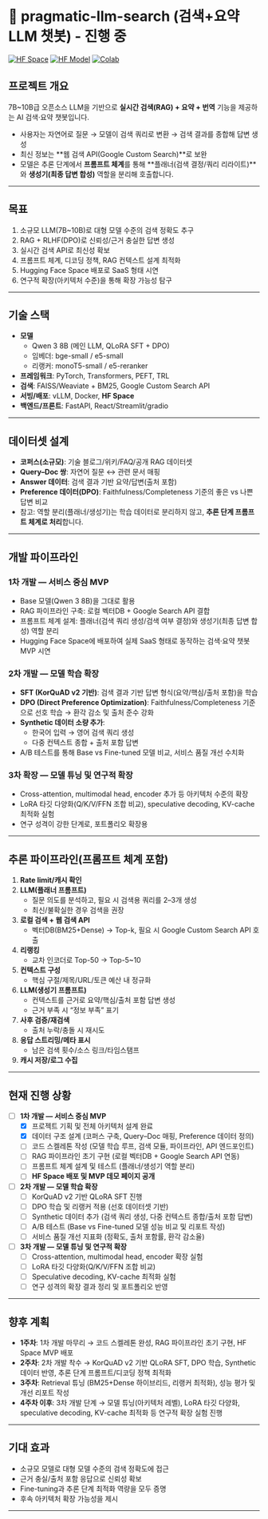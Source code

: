 # 📘 pragmatic-llm-search (검색+요약 LLM 챗봇) - 진행 중

[![HF Space](https://img.shields.io/badge/HF%20Spaces(pragmatic--search)-Live-blue)](https://huggingface.co/spaces/m97j/pragmatic-llm-search)
[![HF Model](https://img.shields.io/badge/HF%20Model-pragmatic--search-ff69b4)](https://huggingface.co/m97j/pragmatic-search)
[![Colab](https://img.shields.io/badge/Colab-Notebook-yellow)](https://colab.research.google.com/drive/1FT-PxsCi1FDLMmCELw3S0_gHHNrwNYN0?usp=sharing)


## 프로젝트 개요
7B~10B급 오픈소스 LLM을 기반으로 **실시간 검색(RAG) + 요약 + 번역** 기능을 제공하는 AI 검색·요약 챗봇입니다.  
- 사용자는 자연어로 질문 → 모델이 검색 쿼리로 변환 → 검색 결과를 종합해 답변 생성  
- 최신 정보는 **웹 검색 API(Google Custom Search)**로 보완  
- 모델은 추론 단계에서 **프롬프트 체계**를 통해 **플래너(검색 결정/쿼리 리라이트)**와 **생성기(최종 답변 합성)** 역할을 분리해 호출합니다.

---

## 목표
1. 소규모 LLM(7B~10B)로 대형 모델 수준의 검색 정확도 추구  
2. RAG + RLHF(DPO)로 신뢰성/근거 충실한 답변 생성  
3. 실시간 검색 API로 최신성 확보  
4. 프롬프트 체계, 디코딩 정책, RAG 컨텍스트 설계 최적화  
5. Hugging Face Space 배포로 SaaS 형태 시연  
6. 연구적 확장(아키텍처 수준)을 통해 확장 가능성 탐구

---

## 기술 스택
- **모델**
  - Qwen 3 8B (메인 LLM, QLoRA SFT + DPO)
  - 임베더: bge-small / e5-small
  - 리랭커: monoT5-small / e5-reranker
- **프레임워크**: PyTorch, Transformers, PEFT, TRL
- **검색**: FAISS/Weaviate + BM25, Google Custom Search API
- **서빙/배포**: vLLM, Docker, **HF Space**
- **백엔드/프론트**: FastAPI, React/Streamlit/gradio

---

## 데이터셋 설계
- **코퍼스(소규모)**: 기술 블로그/위키/FAQ/공개 RAG 데이터셋
- **Query–Doc 쌍**: 자연어 질문 ↔ 관련 문서 매핑
- **Answer 데이터**: 검색 결과 기반 요약/답변(출처 포함)
- **Preference 데이터(DPO)**: Faithfulness/Completeness 기준의 좋은 vs 나쁜 답변 비교  
- 참고: 역할 분리(플래너/생성기)는 학습 데이터로 분리하지 않고, **추론 단계 프롬프트 체계로 처리**합니다.

---

## 개발 파이프라인

### 1차 개발 ― 서비스 중심 MVP
- Base 모델(Qwen 3 8B)을 그대로 활용  
- RAG 파이프라인 구축: 로컬 벡터DB + Google Search API 결합  
- 프롬프트 체계 설계: 플래너(검색 쿼리 생성/검색 여부 결정)와 생성기(최종 답변 합성) 역할 분리  
- Hugging Face Space에 배포하여 실제 SaaS 형태로 동작하는 검색·요약 챗봇 MVP 시연  

### 2차 개발 ― 모델 학습 확장
- **SFT (KorQuAD v2 기반)**: 검색 결과 기반 답변 형식(요약/핵심/출처 포함)을 학습  
- **DPO (Direct Preference Optimization)**: Faithfulness/Completeness 기준으로 선호 학습 → 환각 감소 및 출처 준수 강화  
- **Synthetic 데이터 소량 추가**:  
  - 한국어 입력 → 영어 검색 쿼리 생성  
  - 다중 컨텍스트 종합 + 출처 포함 답변  
- A/B 테스트를 통해 Base vs Fine-tuned 모델 비교, 서비스 품질 개선 수치화  

### 3차 확장 ― 모델 튜닝 및 연구적 확장
- Cross-attention, multimodal head, encoder 추가 등 아키텍처 수준의 확장  
- LoRA 타깃 다양화(Q/K/V/FFN 조합 비교), speculative decoding, KV-cache 최적화 실험  
- 연구 성격이 강한 단계로, 포트폴리오 확장용  

---

## 추론 파이프라인(프롬프트 체계 포함)
1. **Rate limit/캐시 확인**  
2. **LLM(플래너 프롬프트)**  
   - 질문 의도를 분석하고, 필요 시 검색용 쿼리를 2–3개 생성  
   - 최신/불확실한 경우 검색을 권장  
3. **로컬 검색 + 웹 검색 API**  
   - 벡터DB(BM25+Dense) → Top-k, 필요 시 Google Custom Search API 호출  
4. **리랭킹**  
   - 교차 인코더로 Top-50 → Top-5~10  
5. **컨텍스트 구성**  
   - 핵심 구절/제목/URL/토큰 예산 내 정규화  
6. **LLM(생성기 프롬프트)**  
   - 컨텍스트를 근거로 요약/핵심/출처 포함 답변 생성  
   - 근거 부족 시 “정보 부족” 표기  
7. **사후 검증/재검색**  
   - 출처 누락/충돌 시 재시도  
8. **응답 스트리밍/메타 표시**  
   - 남은 검색 횟수/소스 링크/타임스탬프  
9. **캐시 저장/로그 수집**

---

## 현재 진행 상황
- [ ] **1차 개발 ― 서비스 중심 MVP**
  - [x] 프로젝트 기획 및 전체 아키텍처 설계 완료  
  - [x] 데이터 구조 설계 (코퍼스 구축, Query–Doc 매핑, Preference 데이터 정의)  
  - [ ] 코드 스켈레톤 작성 (모델 학습 루프, 검색 모듈, 파이프라인, API 엔드포인트)  
  - [ ] RAG 파이프라인 초기 구현 (로컬 벡터DB + Google Search API 연동)  
  - [ ] 프롬프트 체계 설계 및 테스트 (플래너/생성기 역할 분리)  
  - [ ] **HF Space 배포 및 MVP 데모 페이지 공개**

- [ ] **2차 개발 ― 모델 학습 확장**
  - [ ] KorQuAD v2 기반 QLoRA SFT 진행  
  - [ ] DPO 학습 및 리랭커 적용 (선호 데이터셋 기반)  
  - [ ] Synthetic 데이터 추가 (검색 쿼리 생성, 다중 컨텍스트 종합/출처 포함 답변)  
  - [ ] A/B 테스트 (Base vs Fine-tuned 모델 성능 비교 및 리포트 작성)  
  - [ ] 서비스 품질 개선 지표화 (정확도, 출처 포함률, 환각 감소율)

- [ ] **3차 개발 ― 모델 튜닝 및 연구적 확장**
  - [ ] Cross-attention, multimodal head, encoder 확장 실험  
  - [ ] LoRA 타깃 다양화(Q/K/V/FFN 조합 비교)  
  - [ ] Speculative decoding, KV-cache 최적화 실험  
  - [ ] 연구 성격의 확장 결과 정리 및 포트폴리오 반영

---

## 향후 계획
- **1주차**: 1차 개발 마무리 → 코드 스켈레톤 완성, RAG 파이프라인 초기 구현, HF Space MVP 배포  
- **2주차**: 2차 개발 착수 → KorQuAD v2 기반 QLoRA SFT, DPO 학습, Synthetic 데이터 반영, 추론 단계 프롬프트/디코딩 정책 최적화  
- **3주차**: Retrieval 튜닝 (BM25+Dense 하이브리드, 리랭커 최적화), 성능 평가 및 개선 리포트 작성  
- **4주차 이후**: 3차 개발 단계 → 모델 튜닝(아키텍처 레벨), LoRA 타깃 다양화, speculative decoding, KV-cache 최적화 등 연구적 확장 실험 진행  

---

## 기대 효과
- 소규모 모델로 대형 모델 수준의 검색 정확도에 접근  
- 근거 충실/출처 포함 응답으로 신뢰성 확보  
- Fine-tuning과 추론 단계 최적화 역량을 모두 증명  
- 후속 아키텍처 확장 가능성을 제시  

---

